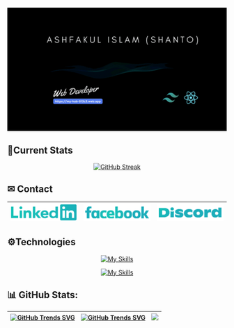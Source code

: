 [![Cover](/assets/cover.gif "Cover")](https://my-hub-513c3.web.app/)

## 🚀Current Stats

<div align="center">

[![GitHub Streak](https://github-readme-streak-stats.herokuapp.com?user=juixer&theme=gotham&card_width=500)](https://git.io/streak-stats)

</div>

## ✉ Contact

| [![linkedin](/assets/linkedin.png "linkedin")](https://www.linkedin.com/in/ashfakul-islam-a56236183/) | [![facebook](/assets/facebook.png "facebook")](https://www.facebook.com/A.i.Sh4nto) | [![discord](/assets/discord.png "discord")](https://discord.com/users/475554971182432259) |
|---|---|---|


## ⚙Technologies

<div align="center">

[![My Skills](https://skillicons.dev/icons?i=js,html,css,react)](https://skillicons.dev)

[![My Skills](https://skillicons.dev/icons?i=firebase,tailwind,nodejs,expressjs,mongodb)](https://skillicons.dev)

</div>

## 📊 GitHub Stats:


| [![GitHub Trends SVG](https://api.githubtrends.io/user/svg/juixer/repos?time_range=one_year&theme=dark)](https://githubtrends.io) | [![GitHub Trends SVG](https://api.githubtrends.io/user/svg/juixer/langs?time_range=one_year&theme=dark)](https://githubtrends.io) | ![](https://github-readme-stats.vercel.app/api?username=juixer&theme=dark&hide_border=false&include_all_commits=false&count_private=false)
|---|---|---|